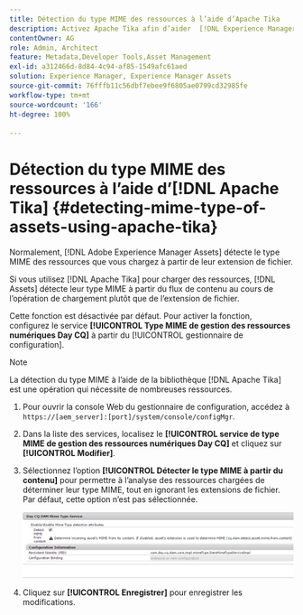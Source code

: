 ```yaml
---
title: Détection du type MIME des ressources à l’aide d’Apache Tika
description: Activez Apache Tika afin d’aider  [!DNL Experience Manager Assets]  à détecter le type MIME des ressources à partir du flux de contenu pendant l’opération de chargement au lieu de l’extension de fichier.
contentOwner: AG
role: Admin, Architect
feature: Metadata,Developer Tools,Asset Management
exl-id: a312466d-8d84-4c94-af85-1549afc61aed
solution: Experience Manager, Experience Manager Assets
source-git-commit: 76fffb11c56dbf7ebee9f6805ae0799cd32985fe
workflow-type: tm+mt
source-wordcount: '166'
ht-degree: 100%

---
```


# Détection du type MIME des ressources à l’aide d’[!DNL Apache Tika] {#detecting-mime-type-of-assets-using-apache-tika}

Normalement, [!DNL Adobe Experience Manager Assets] détecte le type MIME des ressources que vous chargez à partir de leur extension de fichier.

Si vous utilisez [!DNL Apache Tika] pour charger des ressources, [!DNL Assets] détecte leur type MIME à partir du flux de contenu au cours de l’opération de chargement plutôt que de l’extension de fichier.

Cette fonction est désactivée par défaut. Pour activer la fonction, configurez le service **[!UICONTROL Type MIME de gestion des ressources numériques Day CQ]** à partir du [!UICONTROL gestionnaire de configuration].

>[!NOTE]
>
>La détection du type MIME à l’aide de la bibliothèque [!DNL Apache Tika] est une opération qui nécessite de nombreuses ressources.

1. Pour ouvrir la console Web du gestionnaire de configuration, accédez à `https://[aem_server]:[port]/system/console/configMgr`.

1. Dans la liste des services, localisez le **[!UICONTROL service de type MIME de gestion des ressources numériques Day CQ]** et cliquez sur **[!UICONTROL Modifier]**.

1. Sélectionnez l’option **[!UICONTROL Détecter le type MIME à partir du contenu]** pour permettre à l’analyse des ressources chargées de déterminer leur type MIME, tout en ignorant les extensions de fichier. Par défaut, cette option n’est pas sélectionnée.

   ![chlimage_1-333](assets/chlimage_1-333.png)

1. Cliquez sur **[!UICONTROL Enregistrer]** pour enregistrer les modifications.

